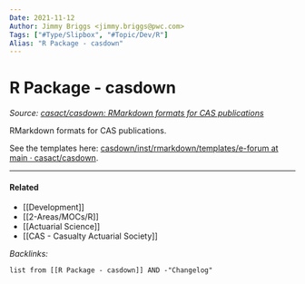 ```yaml
---
Date: 2021-11-12
Author: Jimmy Briggs <jimmy.briggs@pwc.com>
Tags: ["#Type/Slipbox", "#Topic/Dev/R"]
Alias: "R Package - casdown"
---
```


# R Package - casdown

*Source: [casact/casdown: RMarkdown formats for CAS publications](https://github.com/casact/casdown)*

RMarkdown formats for CAS publications.

See the templates here: [casdown/inst/rmarkdown/templates/e-forum at main · casact/casdown](https://github.com/casact/casdown/tree/main/inst/rmarkdown/templates/e-forum).


***

#### Related

- [[Development]]
- [[2-Areas/MOCs/R]]
- [[Actuarial Science]]
- [[CAS - Casualty Actuarial Society]]

*Backlinks:*

```dataview
list from [[R Package - casdown]] AND -"Changelog"
```